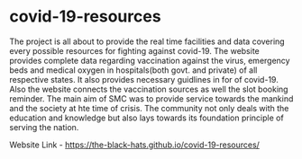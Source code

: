 # covid-19-resources
The project is all about to provide the real time facilities and data covering every possible resources for fighting against covid-19. 
The website provides complete data regarding vaccination against the virus, emergency beds and medical oxygen in hospitals(both govt. and private) of all respective states.
It also provides necessary guidlines in for of covid-19. Also the website connects the vaccination sources as well the slot booking reminder.
The main aim of SMC was to provide service towards the mankind and the society at hte time of crisis. The community not only deals with the education and knowledge but also lays towards its foundation principle of serving the nation.

Website Link - https://the-black-hats.github.io/covid-19-resources/ 
